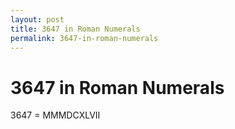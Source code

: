 ```yaml
---
layout: post
title: 3647 in Roman Numerals
permalink: 3647-in-roman-numerals
---
```


# 3647 in Roman Numerals

3647 = MMMDCXLVII
